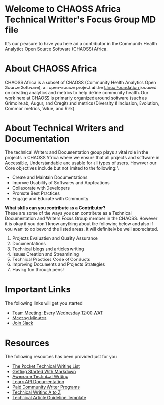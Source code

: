 # Welcome to CHAOSS Africa Technical Writter's Focus Group MD file 

It’s our pleasure to have you here ad a contributor in the Community Health Analytics Open Source Software (CHAOSS) Africa.

# **About CHAOSS Africa**

CHAOSS Africa is a subset of CHAOSS (Community Health Analytics Open Source Software), an open-source project at the [Linux Foundation ](https://www.linuxfoundation.org/) focused on creating analytics and metrics to help define community health. Our work here at CHAOSS is primarily organized around software (such as Grimoirelab, Augur, and Cregit) and metrics (Diversity & Inclusion, Evolution, Common metrics, Value, and Risk).

# **About Technical Writers and Documentation**

The technical Writers and Documentation group plays a vital role in the projects in CHAOSS Africa where we ensure that all projects and software in Accessible, Understandable and usable for all types of users. However our Core objectives include but not limited to the following:  \

* Create and Maintain Documentations 
* Improve Usability of Softwares and Applications
* Collaborate with Developers
* Promote Best Practices
* Engage and Educate with Community 

**What skills can you contribute as a Contributor?** \
These are some of the ways you can contribute as a Technical Documentation and Writers Focus Group member in the CHAOSS. However it is okay if you don't know anything about the following below and also if you want to go beyond the listed areas, it will definitely be well appreciated.  
1. Projects Evaluation and Quality Assurance 
2. Documentations 
3. Technical blogs and articles writing 
4. Issues Creation and Streamlining 
5. Technical Practices Code of Conducts 
6. Improving Documents and Projects Strategies 
7. Having fun through pens!

# **Important Links** 
The following links will get you started 
- [Team Meeting: Every Wednesday 12:00 WAT](https://ics.teamup.com/feed/ksk9vit7vig1w48j3s/13059923.ics)
- [ Meeting Minutes](https://docs.google.com/document/d/1Y_T5Kio0svG-zPvbsYWo2V-TcyGn79G-5gJmTIw0WDQ/edit?tab=t.0#heading=h.nmol8kg52498)
- [Join Slack](https://join.slack.com/t/chaoss-workspace/shared_invite/zt-2s877nqht-RMN~50x95MpZ7Qs3v2Vj5w)

# **Resources**
The following resources has been provided just for you!
- [The Pocket Technical Writing List](https://github.com/rubymorillo/pocket-tech-writing-list)
- [Getting Started With Markdown](https://www.markdownguide.org/getting-started/)
- [Awesome Technical Writing](https://github.com/BolajiAyodeji/awesome-technical-writing)
- [Learn API Documentation](https://idratherbewriting.com/learnapidoc/)
- [Paid Community Writer Programs](https://github.com/malgamves/CommunityWriterPrograms)
- [Technical Writing A to Z](https://www.freecodecamp.org/news/technical-writing-for-beginners/)
- [Technical Article Guideline Template](https://github.com/iamfortune/Technical-Article-Guideline-Template) 
